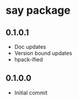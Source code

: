# say package

## 0.1.0.1

* Doc updates
* Version bound updates
* hpack-ified

## 0.1.0.0

* Initial commit
